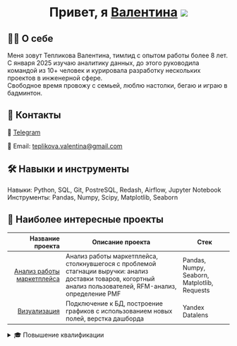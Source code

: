<h1 align="center">Привет, я  <a href="https://daniilshat.ru/" target="_blank">Валентина</a> 
<img src="https://github.com/blackcater/blackcater/raw/main/images/Hi.gif" height="32"/></h1>

## 👨‍💻 О себе

Меня зовут Тепликова Валентина, тимлид с опытом работы более 8 лет. 
С января 2025 изучаю аналитику данных, до этого руководила командой из 10+ человек и курировала разработку нескольких проектов в инженерной сфере.  
Свободное время провожу с семьей, люблю настолки, бегаю и играю в бадминтон.
<!-- Люблю решать задачи на логику на CodeWars, LeetCode, предпочитаю принимать решения на основе данных. -->

## 🔗 Контакты

📲 [Telegram](https://t.me/liwwol) 
<!-- 💻 [LinkedIn](https://linkedin.com/in/yourprofile) -->
📧 Email: teplikova.valentina@gmail.com

## 🛠️ Навыки и инструменты 

Навыки: Python, SQL, Git, PostreSQL, Redash, Airflow, Jupyter Notebook  
Инструменты: Pandas, Numpy, Scipy, Matplotlib, Seaborn


## 📖 Наиболее интересные проекты

| Название проекта | Описание проекта | Стек |
|-------------------------:|------------------|------|
| [Анализ работы маркетплейса](https://github.com/valentina-tvi/Analysis_of_marketplace_operations) |  Анализ работы маркетплейса, столкнувшегося с проблемой стагнации выручки: анализ доставки товаров, когортный анализ пользователей, RFM-анализ, определение PMF | Pandas, Numpy, Seaborn, Matplotlib, Requests |
| [Визуализация](https://datalens.ru/h37jipgxkhgg2) | Подключение к БД, построение графиков с использованием новых полей, верстка дашборда | Yandex Datalens |


<!-- | Проекты SQL| Решение задач по группировке, агрегатным функциям, объединению таблиц, преобразованию типов данных, подзапросам, представлениям, созданию таблиц, ETL(Python+SQL), оконным функциям, визуализации в Redash | SQL | -->


<details>
    <summary>🎓 Повышение квалификации</summary>
    <p>

<img src="https://github.com/valentina-tvi/valentina-tvi/blob/main/Sertif_data_analist.jpg" 
     alt="Сертификат Аналитик данных"
     width="700"
     height="500"
     loading="lazy"
     decoding="async">  
Сертификат доступен по ссылке https://lab.karpov.courses/certificate/2952111a-1f2f-4edf-b72f-03df800cacdf/      
        
</details>

<!-- дальше текст-->
